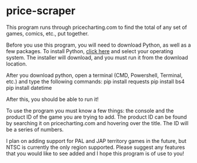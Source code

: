 # price-scraper
This program runs through pricecharting.com to find the total of any set of games, comics, etc., put together.
 
Before you use this program, you will need to download Python, as well as a few packages.
To install Python, [click here](https://www.python.org/downloads/) and select your operating system.
The installer will download, and you must run it from the download location.

After you download python, open a terminal (CMD, Powershell, Terminal, etc.) and type the following commands:
pip install requests
pip install bs4
pip install datetime

After this, you should be able to run it!

To use the program you must know a few things: the console and the product ID of the game you are trying to add.
The product ID can be found by searching it on pricecharting.com and hovering over the title. The ID will be a series of numbers.

I plan on adding support for PAL and JAP territory games in the future, but NTSC is currently the only region supported.
Please suggest any features that you would like to see added and I hope this program is of use to you!
